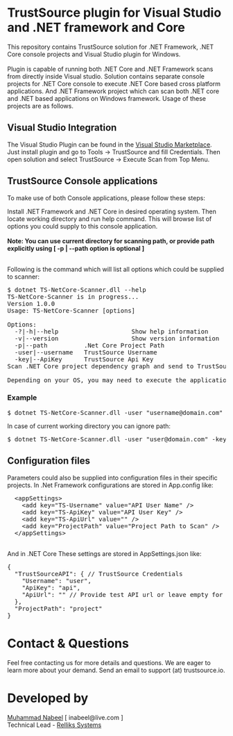 <h1>TrustSource plugin for Visual Studio and .NET framework and Core</h1>
This repository contains TrustSource solution for .NET Framework, .NET Core console projects and Visual Studio plugin for Windows. <br /><br />Plugin is capable of running both .NET Core and .NET Framework scans from directly inside Visual studio. Solution contains separate console projects for .NET Core console to execute .NET Core based cross platform applications. And .NET Framework project which can scan both .NET core and .NET based applications on Windows framework. Usage of these projects are as follows.

<h2>Visual Studio Integration</h2>
The Visual Studio Plugin can be found in the <a href="https://marketplace.visualstudio.com/items?itemName=TrustSource.vsp4dotnetcore">Visual Studio Marketplace</a>.<br />
Just install plugin and go to Tools -> TrustSource and fill Credentials. Then open solution and select TrustSource -> Execute Scan from Top Menu.

<h2>TrustSource Console applications</h2>
To make use of both Console applications, please follow these steps:

Install .NET Framework and .NET Core in desired operating system. Then locate working directory and run help command. This will browse list of options you could supply to this console application.
<br /><br /><b>Note: You can use current directory for scanning path, or provide path explicitly using [ -p | --path option is optional ]</b>
<br />

<br />Following is the command which will list all options which could be supplied to scanner:
<pre>
$ dotnet TS-NetCore-Scanner.dll <span class="hljs-operator">--help</span>
TS-NetCore-Scanner is in progress...
Version 1.0.0
Usage: TS-NetCore-Scanner [options]

Options:
  -?|-h|--help                    Show help information
  -v|--version                    Show version information
  -p|--path <optionvalue>         .Net Core Project Path
  -user|--username <optionvalue>  TrustSource Username
  -key|--ApiKey <optionvalue>     TrustSource Api Key
Scan .NET Core project dependency graph and send to TrustSource<br/>
Depending on your OS, you may need to execute the application as TS-NetCore-Scanner.exe or 'dotnet TS-NetCore-Scanne.dll'.
</pre>
<h3>Example</h3>
<pre>$ dotnet TS-NetCore-Scanner.dll -user "username@domain.com" -key "TrustSource key" -p "C:\Users\user\source\repos\solution"</pre>

In case of current working directory you can ignore path:
<pre>$ dotnet TS-NetCore-Scanner.dll -user "user@domain.com" -key "TrustSource Key"</pre>

<h2>Configuration files</h2>
Parameters could also be supplied into configuration files in their specific projects. In .Net Framework configurations are stored in App.config like:
<br />
<pre>
  &lt;appSettings>
    &lt;add key="TS-Username" value="API User Name" />
    &lt;add key="TS-ApiKey" value="API User Key" />
    &lt;add key="TS-ApiUrl" value="" /> <!--// Provide url for testing destinaton or leave empty-->
    &lt;add key="ProjectPath" value="Project Path to Scan" />
  &lt;/appSettings>
</pre>
<br />
And in .NET Core These settings are stored in AppSettings.json like:
<pre>
{
  "TrustSourceAPI": { // TrustSource Credentials
    "Username": "user",
    "ApiKey": "api",
    "ApiUrl": "" // Provide test API url or leave empty for live scan
  },
  "ProjectPath": "project"
}
</pre>


<h1>Contact & Questions</h1>
Feel free contacting us for more details and questions. We are eager to learn more about your demand. Send an email to support (at) trustsource.io.


<h1>Developed by</h1>
<a href="mailto:nabeel@relliks.com">Muhammad Nabeel</a> [ inabeel@live.com ]
<br />Technical Lead - <a href="https://relliks.com">Relliks Systems</a>
